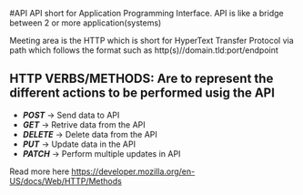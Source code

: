 #API
API short for Application Programming Interface.
API is like a bridge between 2 or more application(systems)

Meeting area is the HTTP which is short for HyperText Transfer Protocol via path which follows the format such as http(s)//domain.tld:port/endpoint

HTTP VERBS/METHODS: Are to represent the different actions to be performed usig the API
------
- ***POST*** -> Send data to API
- ***GET*** -> Retrive data from the API
- ***DELETE*** -> Delete data from the API
- ***PUT*** -> Update data in the API
- ***PATCH*** -> Perform multiple updates in API

Read more here https://developer.mozilla.org/en-US/docs/Web/HTTP/Methods

